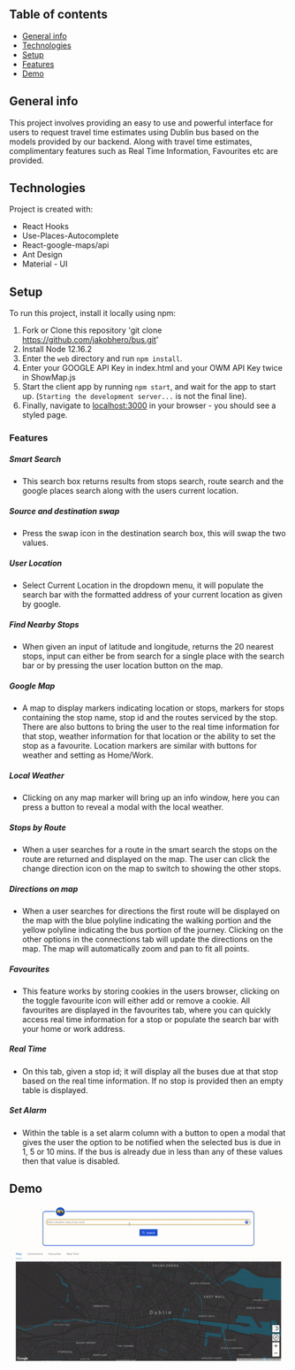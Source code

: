 ## Table of contents

- [General info](#general-info)
- [Technologies](#technologies)
- [Setup](#setup)
- [Features](#features)
- [Demo](#demo)

## General info

This project involves providing an easy to use and powerful interface for users to request travel time estimates using Dublin bus based on the models provided by our backend. Along with travel time estimates, complimentary features such as Real Time Information, Favourites etc are provided.

## Technologies

Project is created with:

- React Hooks
- Use-Places-Autocomplete
- React-google-maps/api
- Ant Design
- Material - UI

## Setup

To run this project, install it locally using npm:

1. Fork or Clone this repository 'git clone https://github.com/jakobhero/bus.git'
1. Install Node 12.16.2
1. Enter the `web` directory and run `npm install`.
1. Enter your GOOGLE API Key in index.html and your OWM API Key twice in ShowMap.js
1. Start the client app by running `npm start`, and wait for the app to start up. (`Starting the development server...` is not the final line).
1. Finally, navigate to [localhost:3000](http://localhost:3000) in your browser - you should see a styled page.

### Features

##### Smart Search

- This search box returns results from stops search, route search and the google places search along with the users current location.

##### Source and destination swap

- Press the swap icon in the destination search box, this will swap the two values.

##### User Location

- Select Current Location in the dropdown menu, it will populate the search bar with the formatted address of your current location as given by google.

##### Find Nearby Stops

- When given an input of latitude and longitude, returns the 20 nearest stops, input can either be from search for a single place with the search bar or by pressing the user location button on the map.

##### Google Map

- A map to display markers indicating location or stops, markers for stops containing the stop name, stop id and the routes serviced by the stop. There are also buttons to bring the user to the real time information for that stop, weather information for that location or the ability to set the stop as a favourite. Location markers are similar with buttons for weather and setting as Home/Work.

##### Local Weather

- Clicking on any map marker will bring up an info window, here you can press a button to reveal a modal with the local weather.

##### Stops by Route

- When a user searches for a route in the smart search the stops on the route are returned and displayed on the map. The user can click the change direction icon on the map to switch to showing the other stops.

##### Directions on map

- When a user searches for directions the first route will be displayed on the map with the blue polyline indicating the walking portion and the yellow polyline indicating the bus portion of the journey.
  Clicking on the other options in the connections tab will update the directions on the map. The map will automatically zoom and pan to fit all points.

##### Favourites

- This feature works by storing cookies in the users browser, clicking on the toggle favourite icon will either add or remove a cookie. All favourites are displayed in the favourites tab, where you can quickly access real time information for a stop or populate the search bar with your home or work address.

##### Real Time

- On this tab, given a stop id; it will display all the buses due at that stop based on the real time information. If no stop is provided then an empty table is displayed.

##### Set Alarm

- Within the table is a set alarm column with a button to open a modal that gives the user the option to be notified when the selected bus is due in 1, 5 or 10 mins. If the bus is already due in less than any of these values then that value is disabled.

## Demo

<img src="./Demo/demo.gif" alt="Demo Gif"
	title="Demo"/>
